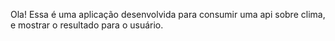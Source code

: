 Ola! 
Essa é uma  aplicação desenvolvida para consumir uma api sobre clima, e mostrar o resultado para o usuário.
